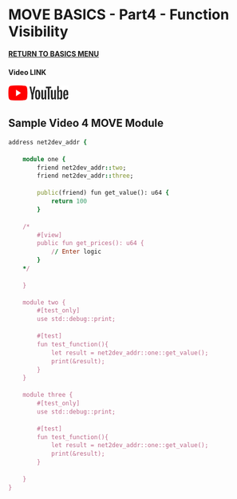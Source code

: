 # MOVE BASICS - Part4 - Function Visibility


<a href="https://github.com/net2devcrypto/MOVE-Smart-Contracts/tree/main/index/BASICS"><b>RETURN TO BASICS MENU</b></a>

<h4>Video LINK</h4>
<a href="https://youtu.be/RQ6eeyH-f5Y" target="_blank"><img src="https://github.com/net2devcrypto/misc/blob/main/ytlogo2.png" width="120" height="30"></a>

## Sample Video 4 MOVE Module

```ruby
address net2dev_addr {

    module one {
        friend net2dev_addr::two;
        friend net2dev_addr::three;
        
        public(friend) fun get_value(): u64 {
            return 100
        }

    /*
        #[view]
        public fun get_prices(): u64 {
            // Enter logic
        }
    */

    }

    module two {
        #[test_only]
        use std::debug::print;

        #[test]
        fun test_function(){
            let result = net2dev_addr::one::get_value();
            print(&result);
        }
    }

    module three {
        #[test_only]
        use std::debug::print;

        #[test]
        fun test_function(){
            let result = net2dev_addr::one::get_value();
            print(&result);
        }
        
    }
}
```

